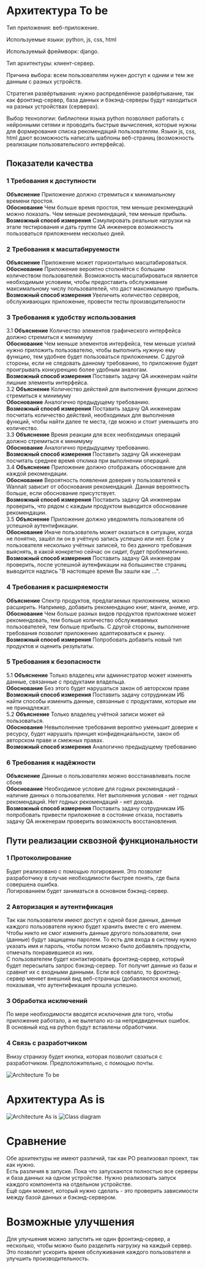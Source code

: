 # Архитектура To be  

Тип приложения: веб-приложение.  

Используемые языки: python, js, css, html  

Используемый фреймворк: django.     

Тип архитектуры: клиент-сервер.  

Причина выбора: всем пользователям нужен доступ к одним и тем же данным с разных устройств.  

Стратегия развёртывания: нужно распределённое развёртывание, так как фронтэнд-сервер, база данных и бэкэнд-серверы будут находиться на разных устройствах (серверах).  

Выбор технологии: библиотеки языка python позволяют работать с нейронными сетями и проводить быстрые вычисления, которые нужны для формирования списка рекомендаций пользователям. Языки js, css, html дают возможность написать шаблоны веб-страниц (возможность реализации пользовательского интерфейса).  

## Показатели качества  

### 1 Требования к доступности  
**Объяснение** Приложение должно стремиться к минимальному времени простоя.   
**Обоснование** Чем больше время простоя, тем меньше рекомендаций можно показать. Чем меньше рекомендаций, тем меньше прибыль.   
**Возможный способ измерения** Сэмулировать реальные нагрузки на этапе тестирования и дать группе QA инженеров возможность пользоваться приложением несколько дней. 

### 2 Требования к масштабируемости  
**Объяснение** Приложение может горизонтально масштабироваться.   
**Обоснование** Приложение вероятно столкнётся с большим количеством пользователей. Возможность масштабироваться является необходимым условием, чтобы предоставить обслуживание максимальному числу пользователей, что даст максимальную прибыль.   
**Возможный способ измерения** Увеличить количество серверов, обслуживающих приложение, провести тесты производительности 

### 3 Требования к удобству использования
3.1 **Объяснение** Количество элементов графического интерфейса должно стремиться к минимуму   
**Обоснование** Чем меньше элементов интерфейса, тем меньше усилий нужно приложить пользователю, чтобы выполнить нужную ему функцию, тем удобнее будет пользоваться приложением. С другой стороны, если не следовать данному требованию, то приложение будет проигрывать конкуренцию более удобным аналогам.   
**Возможный способ измерения** Поставить задачу QA инженерам найти лишние элементы интерфейса.   
3.2 **Объяснение** Количество действий для выполнения функции должно стремиться к минимуму   
**Обоснование** Аналогично предыдущему требованию.   
**Возможный способ измерения** Поставить задачу QA инженерам посчитать количество действий, необходимых для выполнения функций, чтобы найти далее те места, где можно и стоит уменьшить это количество.   
3.3 **Объяснение** Время реакции для всех необходимых операций должно стремиться к минимуму   
**Обоснование** Аналогично предыдущему требованию.   
**Возможный способ измерения** Поставить задачу QA инженерам посчитать среднее время отклика при выполнении операций.   
3.4 **Объяснение** Приложение должно отображать обоснование для каждой рекомендации.   
**Обоснование** Вероятность появления доверия у пользователей к Wannait зависит от обоснования рекомендаций. Данная вероятность больше, если обоснование присутствует.   
**Возможный способ измерения** Поставить задачу QA инженерам проверить, что рядом с каждым продуктом выводится обоснование рекомендации.   
3.5 **Объяснение** Приложение должно уведомлять пользователя об успешной аутентификации.   
**Обоснование** Иначе пользователь может оказаться в ситуации, когда не понятно, зашёл ли он в учётную запись успешно или нет. Если у пользователя несколько учётных записей, то без данного требования выяснять, в какой конкретно сейчас он сидит, будет проблематично. 
**Возможный способ измерения** Поставить задачу QA инженерам проверить, после успешной аутенфикации на большинстве страниц выводится надпись "В настоящее время Вы зашли как ...".   

### 4 Требования к расширяемости  
**Объяснение** Спектр продуктов, предлагаемых приложением, можно расширить. Например, добавить рекомендацию книг, манги, аниме, игр.   
**Обоснование** Чем больше разных видов продуктов приложение может рекомендовать, тем больше количество обслуживаемых пользователей, тем больше прибыль. С другой стороны, выполнение требования позволит приложению адаптироваться к рынку.    
**Возможный способ измерения** Попробовать добавить новый тип продуктов и оценить результаты. 

### 5 Требования к безопасности
5.1 **Объяснение** Только владелец или администратор может изменять данные, связанные с продуктами владельца.   
**Обоснование** Без этого будет нарушаться закон об авторском праве   
**Возможный способ измерения** Поставить задачу сотрудникам ИБ найти способы изменить данные, связанные с продуктами, которые им не принадлежат.   
5.2 **Объяснение** Только владелец учётной записи может ей пользоваться.   
**Обоснование** Невыполнение требования вероятно уменьшит доверие к ресурсу, будет нарушать принцип конфиденциальности, закон об авторском праве и смежных правах.   
**Возможный способ измерения** Аналогично предыдущему требованию 

### 6 Требования к надёжности
**Объяснение** Данные о пользователях можно восстанавливать после сбоев   
**Обоснование** Необходимое условие для годных рекомендаций - наличие данных о пользователях. Нет выполнения условия - нет годных рекомендаций. Нет годных рекомендаций - нет дохода.   
**Возможный способ измерения** Поставить задачу сотрудникам ИБ попробовать привести приложение в состояние отказа, поставить задачу QA инженерам проверить возможность восстановления.  

## Пути реализации сквозной функциональности  

### 1 Протоколирование  
Будет реализовано с помощью логирования. Это позволит разработчику в случае необходимости быстрее понять, где была совершена ошибка.  
Логированием будет заниматься в основном бэкэнд-сервер.   

### 2 Авторизация и аутентификация   
Так как пользователи имеют доступ к одной базе данных, данные каждого пользователя нужно будет хранить вместе с его именем. Чтобы никто не смог изменить данные другого пользователя, они (данные) будут защищены паролем. То есть для входа в систему нужно указать имя и пароль, чтобы потом можно было добавлять продукты, отмечать понравившиеся из них.  
С пользователем будет контактировать фронтэнд-сервер, который будет пересылать запрос бэкэнд-сервер. Тот получит данные из базы и сравнит их с входными данными. Если всё совпало, то фронтэнд-сервер меняет внешний вид веб-страницы (добавляются кнопки), показывая, что аутентификация прошла успешно.  

### 3 Обработка исключений  
По мере необходимости вводятся исключения для того, чтобы приложение работало, а не вылетало из-за непредвиденных ошибок.  
В основный код на python будут вставлены обработчики.  

### 4 Связь с разработчиком  
Внизу странизу будет кнопка, которая позволит свзаться с разработчиком. Предположительно, с помощью почты.  

![Architecture To be](https://github.com/L1ttl3S1st3r/wannait/blob/master/Documents/Design/ComponentsAndDeployment/components.jpg)

# Архитектура As is  

![Architecture As is](https://github.com/L1ttl3S1st3r/wannait/blob/master/Documents/Design/ComponentsAndDeployment/components.jpg)
![Class diagram](https://github.com/L1ttl3S1st3r/wannait/blob/master/Documents/Design/Class/classes.jpeg)

# Сравнение

Обе архитектуры не имеют различий, так как РО реализовал проект, так как нужно.  
Есть различия в запуске. Пока что запускаются полностью все серверы и база данных на одном устройстве. Нужно реализовать запуск каждого компонента на отдельном устройстве.  
Ещё один момент, который нужно сделать - это проверить зависимости между базой данных и бэкэнд-сервером.  

# Возможные улучшения

Для улучшения можно запустить не один фронтэнд-сервер, а несколько, чтобы можно было разделить нагрузку на каждый сервер. Это позволит ускорить время обслуживания каждого пользователя и улучшить производительность.
